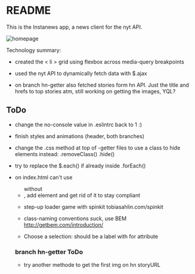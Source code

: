 # README

This is the Instanews app, a news client for the nyt API.

![homepage](https://cdn.pbrd.co/images/GCtydpl.png)

Technology summary:

- created the < li > grid using flexbox across media-query breakpoints

- used the nyt API to dynamically fetch data with $.ajax

- on branch hn-getter also fetched stories form hn API. Just the title and hrefs to top stories atm, still working on getting the images, YQL?

## ToDo

- change the no-console value in .eslintrc back to 1 :)

- finish styles and animations (header, both branches)

- change the .css method at top of -getter files to use a class to hide elements instead: .removeClass() .hide()

- try to replace the $.each() if already inside .forEach()

- on index.html can't use <ul> without <li>, add element and get rid of it to stay compliant

- step-up loader game with spinkit tobiasahlin.com/spinkit

- class-naming conventions suck, use BEM http://getbem.com/introduction/

- <p> Choose a selection: should be a label with for attribute

### branch hn-getter ToDo

- try another methode to get the first img on hn storyURL 
